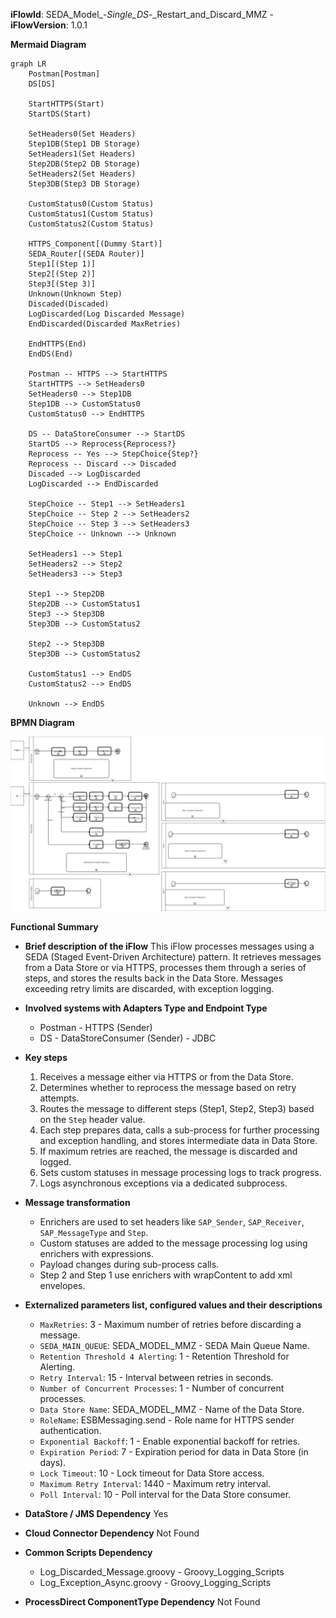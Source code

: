 **iFlowId**: SEDA_Model_-_Single_DS_-_Restart_and_Discard_MMZ - **iFlowVersion**: 1.0.1

**Mermaid Diagram**
```mermaid
graph LR
    Postman[Postman]
    DS[DS]

    StartHTTPS(Start)
    StartDS(Start)

    SetHeaders0(Set Headers)
    Step1DB(Step1 DB Storage)
    SetHeaders1(Set Headers)
    Step2DB(Step2 DB Storage)
    SetHeaders2(Set Headers)
    Step3DB(Step3 DB Storage)

    CustomStatus0(Custom Status)
    CustomStatus1(Custom Status)
    CustomStatus2(Custom Status)

    HTTPS_Component[(Dummy Start)]
    SEDA_Router[(SEDA Router)]
    Step1[(Step 1)]
    Step2[(Step 2)]
    Step3[(Step 3)]
    Unknown(Unknown Step)
    Discaded(Discaded)
    LogDiscarded(Log Discarded Message)
    EndDiscarded(Discarded MaxRetries)

    EndHTTPS(End)
    EndDS(End)

    Postman -- HTTPS --> StartHTTPS
    StartHTTPS --> SetHeaders0
    SetHeaders0 --> Step1DB
    Step1DB --> CustomStatus0
    CustomStatus0 --> EndHTTPS

    DS -- DataStoreConsumer --> StartDS
    StartDS --> Reprocess{Reprocess?}
    Reprocess -- Yes --> StepChoice{Step?}
    Reprocess -- Discard --> Discaded
    Discaded --> LogDiscarded
    LogDiscarded --> EndDiscarded
    
    StepChoice -- Step1 --> SetHeaders1
    StepChoice -- Step 2 --> SetHeaders2
    StepChoice -- Step 3 --> SetHeaders3
    StepChoice -- Unknown --> Unknown

    SetHeaders1 --> Step1
    SetHeaders2 --> Step2
    SetHeaders3 --> Step3
    
    Step1 --> Step2DB
    Step2DB --> CustomStatus1
    Step3 --> Step3DB
    Step3DB --> CustomStatus2

    Step2 --> Step3DB
    Step3DB --> CustomStatus2

    CustomStatus1 --> EndDS
    CustomStatus2 --> EndDS
    
    Unknown --> EndDS
```
**BPMN Diagram**

![BPMN Diagram](./SEDA_Model_-_Single_DS_-_Restart_and_Discard_MMZ-1.0.1.png "BPMN Diagram")

**Functional Summary**
-   **Brief description of the iFlow**
    This iFlow processes messages using a SEDA (Staged Event-Driven Architecture) pattern. It retrieves messages from a Data Store or via HTTPS, processes them through a series of steps, and stores the results back in the Data Store. Messages exceeding retry limits are discarded, with exception logging.

-   **Involved systems with Adapters Type and Endpoint Type**
    -   Postman - HTTPS (Sender)
    -   DS - DataStoreConsumer (Sender) - JDBC

-   **Key steps**
    1.  Receives a message either via HTTPS or from the Data Store.
    2.  Determines whether to reprocess the message based on retry attempts.
    3.  Routes the message to different steps (Step1, Step2, Step3) based on the `Step` header value.
    4.  Each step prepares data, calls a sub-process for further processing and exception handling, and stores intermediate data in Data Store.
    5.  If maximum retries are reached, the message is discarded and logged.
    6.  Sets custom statuses in message processing logs to track progress.
    7.  Logs asynchronous exceptions via a dedicated subprocess.

-   **Message transformation**
    -   Enrichers are used to set headers like `SAP_Sender`, `SAP_Receiver`, `SAP_MessageType` and `Step`.
    -   Custom statuses are added to the message processing log using enrichers with expressions.
    -   Payload changes during sub-process calls.
    -   Step 2 and Step 1 use enrichers with wrapContent to add xml envelopes.

-   **Externalized parameters list, configured values and their descriptions**
    -   `MaxRetries`: 3 - Maximum number of retries before discarding a message.
    -   `SEDA_MAIN_QUEUE`: SEDA_MODEL_MMZ -  SEDA Main Queue Name.
    -   `Retention Threshold 4 Alerting`: 1 -  Retention Threshold for Alerting.
    -   `Retry Interval`: 15 - Interval between retries in seconds.
    -   `Number of Concurrent Processes`: 1 - Number of concurrent processes.
    -   `Data Store Name`: SEDA_MODEL_MMZ - Name of the Data Store.
    -   `RoleName`: ESBMessaging.send - Role name for HTTPS sender authentication.
    -   `Exponential Backoff`: 1 - Enable exponential backoff for retries.
    -   `Expiration Period`: 7 - Expiration period for data in Data Store (in days).
    -   `Lock Timeout`: 10 - Lock timeout for Data Store access.
    -   `Maximum Retry Interval`: 1440 - Maximum retry interval.
    -   `Poll Interval`: 10 - Poll interval for the Data Store consumer.

-   **DataStore / JMS Dependency**
    Yes

-   **Cloud Connector Dependency**
    Not Found

-   **Common Scripts Dependency**
    -   Log_Discarded_Message.groovy - Groovy_Logging_Scripts
    -   Log_Exception_Async.groovy - Groovy_Logging_Scripts

-   **ProcessDirect ComponentType Dependency**
    Not Found